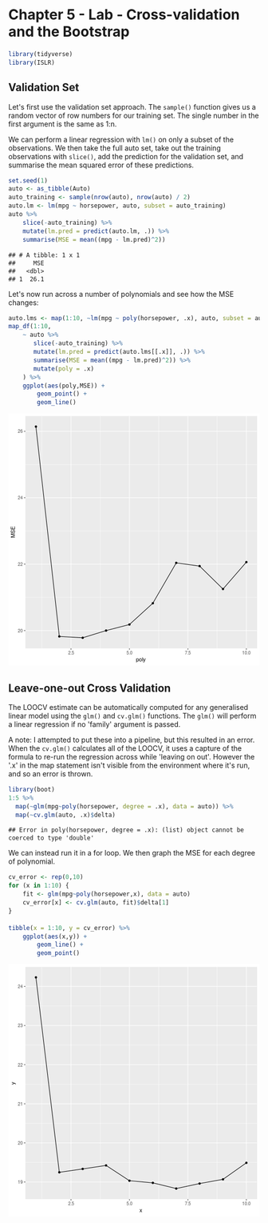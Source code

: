 # Chapter 5 - Lab - Cross-validation and the Bootstrap


```r
library(tidyverse)
library(ISLR)
```

## Validation Set

Let's first use the validation set approach. The `sample()` function gives us a random vector of row numbers for our training set. The single number in the first argument is the same as 1:n. 

We can perform a linear regression with `lm()` on only a subset of the observations. We then take the full auto set, take out the training observations with `slice()`, add the prediction for the validation set, and summarise the mean squared error of these predictions.


```r
set.seed(1)
auto <- as_tibble(Auto)
auto_training <- sample(nrow(auto), nrow(auto) / 2)
auto.lm <- lm(mpg ~ horsepower, auto, subset = auto_training)
auto %>% 
    slice(-auto_training) %>% 
    mutate(lm.pred = predict(auto.lm, .)) %>% 
    summarise(MSE = mean((mpg - lm.pred)^2))
```

```
## # A tibble: 1 x 1
##     MSE
##   <dbl>
## 1  26.1
```

Let's now run across a number of polynomials and see how the MSE changes:



```r
auto.lms <- map(1:10, ~lm(mpg ~ poly(horsepower, .x), auto, subset = auto_training))
map_df(1:10, 
    ~ auto %>% 
       slice(-auto_training) %>% 
       mutate(lm.pred = predict(auto.lms[[.x]], .)) %>% 
       summarise(MSE = mean((mpg - lm.pred)^2)) %>% 
       mutate(poly = .x)
    ) %>% 
    ggplot(aes(poly,MSE)) + 
        geom_point() + 
        geom_line()
```

![plot of chunk 5_2](figure/5_2-1.png)

## Leave-one-out Cross Validation

The LOOCV estimate can be automatically computed for any generalised linear model using the `glm()` and `cv.glm()` functions. The `glm()` will perform a linear regression if no 'family' argument is passed.

A note: I attempted to put these into a pipeline, but this resulted in an error. When the `cv.glm()` calculates all of the LOOCV, it uses a capture of the formula to re-run the regression across while 'leaving on out'. However the '.x' in the map statement isn't visible from the environment where it's run, and so an error is thrown.


```r
library(boot)
1:5 %>% 
  map(~glm(mpg~poly(horsepower, degree = .x), data = auto)) %>% 
  map(~cv.glm(auto, .x)$delta)
```

```
## Error in poly(horsepower, degree = .x): (list) object cannot be coerced to type 'double'
```

We can instead run it in a for loop. We then graph the MSE for each degree of polynomial.

```r
cv_error <- rep(0,10)
for (x in 1:10) { 
    fit <- glm(mpg~poly(horsepower,x), data = auto)
    cv_error[x] <- cv.glm(auto, fit)$delta[1] 
}

tibble(x = 1:10, y = cv_error) %>% 
    ggplot(aes(x,y)) + 
        geom_line() + 
        geom_point()
```

![plot of chunk 5_4](figure/5_4-1.png)

